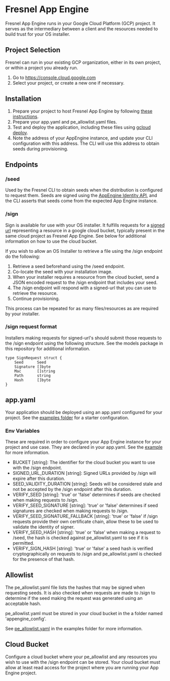 # Fresnel App Engine

Fresnel App Engine runs in your Google Cloud Platform (GCP) project. It serves
as the intermediary between a client and the resources needed to build trust
for your OS installer.

## Project Selection

Fresnel can run in your existing GCP organization, either in its own project, or
within a project you already run.

1.  Go to https://console.cloud.google.com
1.  Select your project, or create a new one if necessary.

## Installation

1. Prepare your project to host Fresnel App Engine by following
[these instructions](https://cloud.google.com/appengine/docs/standard/go/console).
1. Prepare your app.yaml and pe_allowlist.yaml files.
1. Test and deploy the application, including these files using
[gcloud deploy](https://cloud.google.com/appengine/docs/standard/go/testing-and-deploying-your-app#deploying_your_application).
1. Note the address of your AppEngine instance, and update your CLI
configuration with this address. The CLI will use this address to obtain seeds
during provisioning.

## Endpoints

### /seed

Used by the Fresnel CLI to obtain seeds when the distribution is configured to
request them. Seeds are signed using the [AppEngine Identity API](https://cloud.google.com/appengine/docs/standard/go111/appidentity#asserting_identity_to_third-party_services),
and the CLI asserts that seeds come from the expected App Engine instance.

### /sign

Sign is available for use with your OS installer. It fulfills requests for a
[signed url](https://cloud.google.com/storage/docs/access-control/signed-urls)
representing a resource in a google cloud bucket, typically present in the same
cloud project as Fresnel App Engine. See below for additional information on how
to use the cloud bucket.

If you wish to allow an OS Installer to retrieve a file using the /sign endpoint
do the following:

1. Retrieve a seed beforehand using the /seed endpoint.
1. Co-locate the seed with your installation image.
1. When your installer requires a resource from the cloud bucket, send a JSON
encoded request to the /sign endpoint that includes your seed.
1. The /sign endpoint will respond with a signed-url that you can use to
retrieve the resource.
1. Continue provisioning.

This process can be repeated for as many files/resources as are required by your
installer.

### /sign request format

Installers making requests for signed-url's should submit those requests to the
/sign endpoint using the following structure. See the models package in this
repository for additional information.

```
type SignRequest struct {
	Seed      Seed
	Signature []byte
	Mac       []string
	Path      string
	Hash      []byte
}
```

## app.yaml

Your application should be deployed using an app.yaml configured for your
project. See the [examples folder](examples/default.yaml) for a starter
configuration.

### Env Variables

These are required in order to configure your App Engine instance for your
project and use case. They are declared in your app.yaml. See the [example](examples/default.yaml)
for more information.

* BUCKET [string]: The identifier for the cloud bucket you want to use with the /sign endpoint.
* SIGNED_URL_DURATION [string]: Signed URLs provided by /sign will expire after this duration.
* SEED_VALIDITY_DURATION [string]: Seeds will be considered stale and not be accepted by the /sign endpoint after this duration.
* VERIFY_SEED [string]: 'true' or 'false' determines if seeds are checked when making requests to /sign.
* VERIFY_SEED_SIGNATURE [string]: 'true' or 'false' determines if seed signatures are checked when making requests to /sign.
* VERIFY_SEED_SIGNATURE_FALLBACK [string]: 'true' or 'false' if /sign requests provide their own certificate chain, allow these to be used to validate the identity of signer.
* VERIFY_SEED_HASH [string]: 'true' or 'false' when making a request to /seed, the hash is checked against pe_allowlist.yaml to see if it is permitted.
* VERIFY_SIGN_HASH [string]: 'true' or 'false' a seed hash is verified cryptographically on requests to /sign and pe_allowlist.yaml is checked for the presence of that hash.

## Allowlist

The pe_allowlist.yaml file lists the hashes that may be signed when requesting
seeds. It is also checked when requests are made to /sign to determine if the
seed making the request was generated using an acceptable hash.

pe_allowlist.yaml must be stored in your cloud bucket in the a folder named
'appengine_config'.

See [pe_allowlist.yaml](examples/pe_allowlist.yaml) in the examples folder for
more information.

## Cloud Bucket

Configure a cloud bucket where your pe_allowlist and any resources you wish to
use with the /sign endpoint can be stored. Your cloud bucket must allow at least
read access for the project where you are running your App Engine project.
